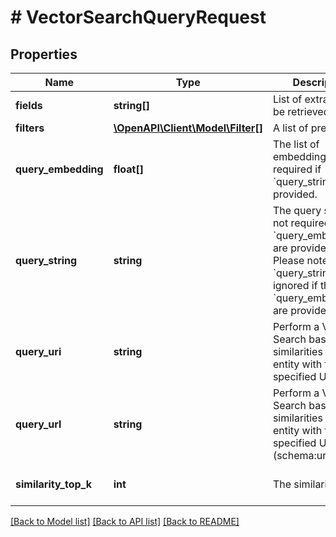 # # VectorSearchQueryRequest

## Properties

Name | Type | Description | Notes
------------ | ------------- | ------------- | -------------
**fields** | **string[]** | List of extra fields to be retrieved. | [optional]
**filters** | [**\OpenAPI\Client\Model\Filter[]**](Filter.md) | A list of prefilters. | [optional]
**query_embedding** | **float[]** | The list of embeddings, not required if &#x60;query_string&#x60; is provided. | [optional]
**query_string** | **string** | The query string, not required if the &#x60;query_embeddings&#x60; are provided. Please note that the &#x60;query_string&#x60; is ignored if the &#x60;query_embeddings&#x60; are provided. | [optional]
**query_uri** | **string** | Perform a Vector Search based on similarities with an entity with the specified URI. | [optional]
**query_url** | **string** | Perform a Vector Search based on similarities with an entity with the specified URL (schema:url). | [optional]
**similarity_top_k** | **int** | The similarity top K. | [optional] [default to 2]

[[Back to Model list]](../../README.md#models) [[Back to API list]](../../README.md#endpoints) [[Back to README]](../../README.md)
